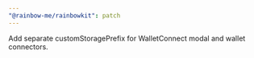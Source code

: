 ```yaml
---
"@rainbow-me/rainbowkit": patch
---
```

Add separate customStoragePrefix for WalletConnect modal and wallet connectors.
